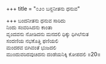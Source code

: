 +++
title = "೦೨೦ ಬನ್ದನೀತನು ಧನುವ"

+++
ಬಂದನೀತನು ಧನುವ ಸಾರಿದು  
ನಿಂದು ಸಂವರಿಸಿದನು ಕಾಂತಾ  
ವೃಂದವನು ನೋಡಿದನು ಮನದಲಿ ಧಿಕ್ಕು ಧಿಗಿಲೆನುತ   
ಸಂದಣಿಯ ನಭಕೊತ್ತಿ ಫಣಿಯಲಿ  
ಮಂದರವ ಬಿಗಿವಂತೆ ಭುಜದಲಿ  
ಮುಂದುವರಿದವುಚಿದನು ದಂಡೆಯನಿಕ್ಕಿ ಕೋಪದಲಿ      ॥20॥